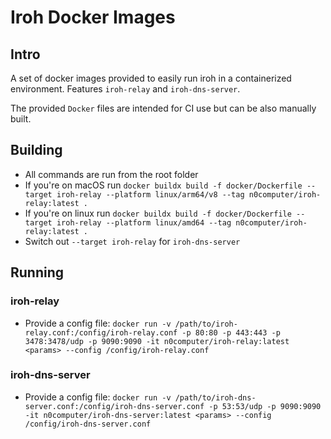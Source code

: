 # Iroh Docker Images

## Intro

A set of docker images provided to easily run iroh in a containerized environment.
Features `iroh-relay` and `iroh-dns-server`.

The provided `Docker` files are intended for CI use but can be also manually built.

## Building

- All commands are run from the root folder
- If you're on macOS run `docker buildx build -f docker/Dockerfile --target iroh-relay --platform linux/arm64/v8 --tag n0computer/iroh-relay:latest .`
- If you're on linux run `docker buildx build -f docker/Dockerfile --target iroh-relay --platform linux/amd64 --tag n0computer/iroh-relay:latest .`
- Switch out `--target iroh-relay` for `iroh-dns-server`

## Running

### iroh-relay

- Provide a config file: `docker run -v /path/to/iroh-relay.conf:/config/iroh-relay.conf -p 80:80 -p 443:443 -p 3478:3478/udp -p 9090:9090 -it n0computer/iroh-relay:latest <params> --config /config/iroh-relay.conf`

### iroh-dns-server

- Provide a config file: `docker run -v /path/to/iroh-dns-server.conf:/config/iroh-dns-server.conf -p 53:53/udp -p 9090:9090 -it n0computer/iroh-dns-server:latest <params> --config /config/iroh-dns-server.conf`